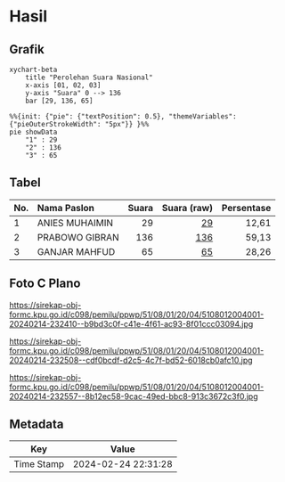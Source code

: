 # Hasil

## Grafik

```mermaid
xychart-beta
    title "Perolehan Suara Nasional"
    x-axis [01, 02, 03]
    y-axis "Suara" 0 --> 136
    bar [29, 136, 65]
```

```mermaid
%%{init: {"pie": {"textPosition": 0.5}, "themeVariables": {"pieOuterStrokeWidth": "5px"}} }%%
pie showData
    "1" : 29
    "2" : 136
    "3" : 65
```

## Tabel

| No. | Nama Paslon    | Suara | Suara (raw) | Persentase |
|:--- |:-------------- | -----:| -----------:| ----------:|
| 1   | ANIES MUHAIMIN | 29    | [29][p-1]   | 12,61      |
| 2   | PRABOWO GIBRAN | 136   | [136][p-2]  | 59,13      |
| 3   | GANJAR MAHFUD  | 65    | [65][p-3]   | 28,26      |


[p-1]: https://github.com/gigit-pemilu/pemilu-2024/blob/main/pilpres/hitung-suara/sub/51-bali/sub/08-buleleng/sub/01-gerokgak/sub/2004-pemuteran/sub/001-tps/sub/paslon-1.txt
[p-2]: https://github.com/gigit-pemilu/pemilu-2024/blob/main/pilpres/hitung-suara/sub/51-bali/sub/08-buleleng/sub/01-gerokgak/sub/2004-pemuteran/sub/001-tps/sub/paslon-2.txt
[p-3]: https://github.com/gigit-pemilu/pemilu-2024/blob/main/pilpres/hitung-suara/sub/51-bali/sub/08-buleleng/sub/01-gerokgak/sub/2004-pemuteran/sub/001-tps/sub/paslon-3.txt

## Foto C Plano

https://sirekap-obj-formc.kpu.go.id/c098/pemilu/ppwp/51/08/01/20/04/5108012004001-20240214-232410--b9bd3c0f-c41e-4f61-ac93-8f01ccc03094.jpg

https://sirekap-obj-formc.kpu.go.id/c098/pemilu/ppwp/51/08/01/20/04/5108012004001-20240214-232508--cdf0bcdf-d2c5-4c7f-bd52-6018cb0afc10.jpg

https://sirekap-obj-formc.kpu.go.id/c098/pemilu/ppwp/51/08/01/20/04/5108012004001-20240214-232557--8b12ec58-9cac-49ed-bbc8-913c3672c3f0.jpg


## Metadata

| Key        | Value               |
| ---------- | ------------------- |
| Time Stamp | 2024-02-24 22:31:28 |



